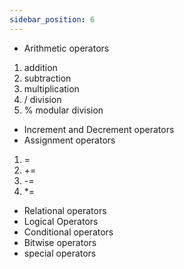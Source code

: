 ```yaml
---
sidebar_position: 6
---
```


- Arithmetic operators
1. addition
2. subtraction
3. multiplication
4. / division
5. % modular division
- Increment and Decrement operators
- Assignment operators
1. =
2. +=
3. -=
4. *=
- Relational operators
- Logical Operators
- Conditional operators
- Bitwise operators
- special operators